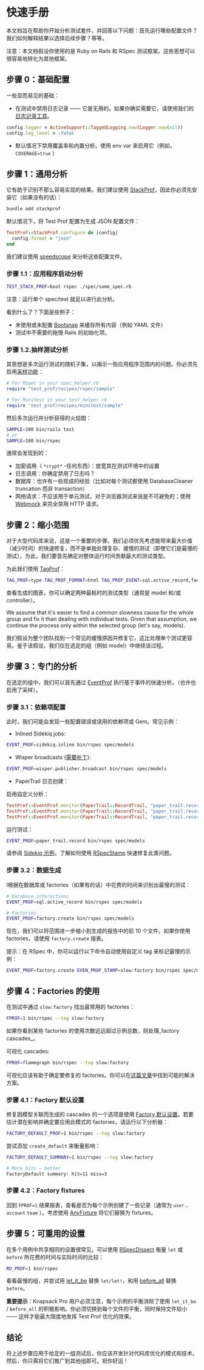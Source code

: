 # 快速手册

本文档旨在帮助你开始分析测试套件，并回答以下问题：首先运行哪些配置文件？我们如何解释结果以选择后续步骤？等等。

注意：本文档假设你使用的是 Ruby on Rails 和 RSpec 测试框架。这些思想可以很容易地转化为其他框架。

## 步骤 0：基础配置

一些显而易见的基础：

- 在测试中禁用日志记录 —— 它是无用的。如果你确实需要它，请使用我们的[日志记录工具](https://github.com/test-prof/test-prof/blob/master/docs/recipes/logging.md)。

```ruby
config.logger = ActiveSupport::TaggedLogging.new(Logger.new(nil))
config.log_level = :fatal
```

- 默认情况下禁用覆盖率和内置分析。使用 env var 来启用它（例如， `COVERAGE=true` ）

## 步骤 1：通用分析

它有助于识别不那么容易实现的结果。我们建议使用 [StackProf](https://github.com/test-prof/test-prof/blob/master/docs/profilers/stack_prof.md)，因此你必须先安装它（如果没有的话）：

```sh
bundle add stackprof
```

默认情况下，将 Test Prof 配置为生成 JSON 配置文件：

```ruby
TestProf::StackProf.configure do |config|
  config.format = "json"
end
```

我们建议使用 [speedscope](https://www.speedscope.app/) 来分析这些配置文件。

### 步骤 1.1：应用程序启动分析

```sh
TEST_STACK_PROF=boot rspec ./spec/some_spec.rb
```

注意：运行单个 spec/test 就足以进行此分析。

看到什么了？下面是些例子：

- 未使用或未配置 [Bootsnap](https://github.com/Shopify/bootsnap) 来缓存所有内容（例如 YAML 文件）
- 测试中不需要的拖慢 Rails 的初始化项。

### 步骤 1.2.抽样测试分析

其思想是多次运行测试的随机子集，以揭示一些应用程序范围内的问题。你必须先启用[采样功能](https://github.com/test-prof/test-prof/blob/master/docs/recipes/tests_sampling.md)：

```rb
# For RSpec in your spec_helper.rb
require "test_prof/recipes/rspec/sample"

# For Minitest in your test_helper.rb
require "test_prof/recipes/minitest/sample"
```

然后多次运行并分析获得的火焰图：

```sh
SAMPLE=100 bin/rails test
# or
SAMPLE=100 bin/rspec
```

通常会发现到的：

- 加密调用（ `*crypt*` -任何东西）：放宽其在测试环境中的设置
- 日志调用：你确定禁用了日志吗？
- 数据库：也许有一些现成的经验（比如对每个测试都使用 DatabaseCleaner truncation 而非 transaction）
- 网络请求：不应该用于单元测试，对于浏览器测试来说是不可避免的；使用 [Webmock](https://github.com/bblimke/webmock) 来完全禁用 HTTP 请求。

## 步骤 2：缩小范围

对于大型代码库来说，这是一个重要的步骤。我们必须优先考虑能带来最大价值（减少时间）的快速修复，而不是单独处理复杂、缓慢的测试（即使它们是最慢的测试）。为此，我们要首先确定对整体运行时间贡献最大的测试类型。

为此我们使用 [TagProf](https://github.com/test-prof/test-prof/blob/master/docs/profilers/tag_prof.md)：

```sh
TAG_PROF=type TAG_PROF_FORMAT=html TAG_PROF_EVENT=sql.active_record,factory.create bin/rspec
```

查看生成的图表，你可以确定两种最耗时的测试类型（通常是 model 和/或 controller）。

We assume that it's easier to find a common slowness cause for the whole group and fix it than dealing with individual tests. Given that assumption, we continue the process only within the selected group (let's say, models).

我们假设为整个团队找到一个常见的缓慢原因并修复它，这比处理单个测试更容易。鉴于该假设，我们仅在选定的组（例如 model）中继续该过程。

## 步骤 3：专门的分析

在选定的组中，我们可以首先通过 [EventProf](https://github.com/test-prof/test-prof/blob/master/docs/profilers/event_prof.md) 执行基于事件的快速分析。（也许也启用了采样）。

### 步骤 3.1：依赖项配置

此时，我们可能会发现一些配置错误或误用的依赖项或 Gem。常见示例：

- Inlined Sidekiq jobs:

```sh
EVENT_PROF=sidekiq.inline bin/rspec spec/models
```

- Wisper broadcasts ([需要补丁](https://gist.github.com/palkan/aa7035cebaeca7ed76e433981f90c07b)):

```sh
EVENT_PROF=wisper.publisher.broadcast bin/rspec spec/models
```

- PaperTrail 日志创建：

启用自定义分析：

```rb
TestProf::EventProf.monitor(PaperTrail::RecordTrail, "paper_trail.record", :record_create)
TestProf::EventProf.monitor(PaperTrail::RecordTrail, "paper_trail.record", :record_destroy)
TestProf::EventProf.monitor(PaperTrail::RecordTrail, "paper_trail.record", :record_update)
```

运行测试：

```sh
EVENT_PROF=paper_trail.record bin/rspec spec/models
```

请参阅 [Sidekiq 示例](https://evilmartians.com/chronicles/testprof-a-good-doctor-for-slow-ruby-tests#background-jobs)，了解如何使用 [RSpecStamp](https://github.com/test-prof/test-prof/blob/master/docs/recipes/rspec_stamp.md) 快速修复此类问题。

### 步骤 3.2：数据生成

I根据在数据库或 factories（如果有的话）中花费的时间来识别出最慢的测试：

```sh
# Database interactions
EVENT_PROF=sql.active_record bin/rspec spec/models

# Factories
EVENT_PROF=factory.create bin/rspec spec/models
```

现在，我们可以将范围进一步缩小到生成的报告中的前 10 个文件。如果你使用 factories，请使用 `factory.create` 报表。

提示：在 RSpec 中，你可以运行以下命令自动使用自定义 tag 来标记最慢的示例：

```sh
EVENT_PROF=factory.create EVEN_PROF_STAMP=slow:factory bin/rspec spec/models
```

## 步骤 4：Factories 的使用

在测试中通过 `slow:factory` 找出最常用的 factories：

```sh
FPROF=1 bin/rspec --tag slow:factory
```

如果你看到某些 factories 的使用次数远远超过示例总数，则处理_factory cascades_。

可视化 cascades:

```sh
FPROF=flamegraph bin/rspec --tag slow:factory
```

可视化应该有助于确定要修复的 factories。你可以在[这篇文章](https://evilmartians.com/chronicles/testprof-2-factory-therapy-for-your-ruby-tests-rspec-minitest)中找到可能的解决方案。

### 步骤 4.1：Factory 默认设置

修复因模型关联而生成的 cascades 的一个选项是使用 [Factory 默认设置](https://github.com/test-prof/test-prof/blob/master/docs/recipes/factory_default.md)。若要估计潜在影响并确定要应用此模式的 factories，请运行以下分析器：

```sh
FACTORY_DEFAULT_PROF=1 bin/rspec --tag slow:factory
```

尝试添加 `create_default` 来衡量影响：

```sh
FACTORY_DEFAULT_SUMMARY=1 bin/rspec --tag slow:factory

# More hits — better
FactoryDefault summary: hit=11 miss=3
```

### 步骤 4.2：Factory fixtures

回到 `FPROF=1` 结果报表，查看是否为每个示例创建了一些记录（通常为 `user` 、 `account` `team` ）。考虑使用 [AnyFixture](https://github.com/test-prof/test-prof/blob/master/docs/recipes/any_fixture.md) 将它们替换为 fixtures。

## 步骤 5：可重用的设置

在多个用例中共享相同的设置很常见。可以使用 [RSpecDissect](https://github.com/test-prof/test-prof/blob/master/docs/profilers/rspec_dissect.md) 衡量 `let` 或 `before` 所花费的时间与实际时间的比较：

```sh
RD_PROF=1 bin/rspec
```

看看最慢的组，并尝试用 [let_it_be](./recipes/let_it_be.md) 替换 `let/let!`，和用 [before_all](./recipes/before_all.md) 替换 `before`。

**重要提示**：Knapsack Pro 用户必须注意，每个示例的平衡消除了使用 `let_it_be` / `before_all` 的积极影响。你必须切换到每个文件的平衡，同时保持文件较小 —— 这样才能最大限度地发挥 Test Prof 优化的效果。

## 结论

将上述步骤应用于给定的一组测试后，你应该开发针对代码库优化的模式和技术。然后，你只需将它们推广到其他组即可。祝你好运！
